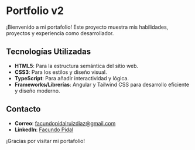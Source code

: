 # Portfolio v2

¡Bienvenido a mi portafolio! Este proyecto muestra mis habilidades, proyectos y experiencia como desarrollador.

## Tecnologías Utilizadas

- **HTML5**: Para la estructura semántica del sitio web.
- **CSS3**: Para los estilos y diseño visual.
- **TypeScript**: Para añadir interactividad y lógica.
- **Frameworks/Librerías**: Angular y Tailwind CSS para desarrollo eficiente y diseño moderno.

## Contacto

- **Correo**: facundopidalruizdiaz@gmail.com
- **LinkedIn**: [Facundo Pidal](https://linkedin.com/in/facundopidal)

¡Gracias por visitar mi portafolio!
